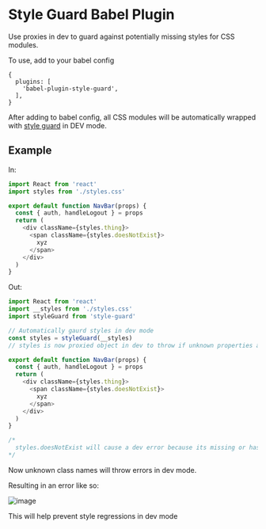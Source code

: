 # Style Guard Babel Plugin

Use proxies in dev to guard against potentially missing styles for CSS modules.

To use, add to your babel config

```
{
  plugins: [
    'babel-plugin-style-guard',
  ],
}
```

After adding to babel config, all CSS modules will be automatically wrapped with [style guard](https://www.npmjs.com/package/style-guard) in DEV mode.

## Example

In:

```js
import React from 'react'
import styles from './styles.css'

export default function NavBar(props) {
  const { auth, handleLogout } = props
  return (
    <div className={styles.thing}>
      <span className={styles.doesNotExist}>
        xyz
      </span>
    </div>
  )
}
```

Out:

```js
import React from 'react'
import __styles from './styles.css'
import styleGuard from 'style-guard'

// Automatically gaurd styles in dev mode
const styles = styleGuard(__styles)
// styles is now proxied object in dev to throw if unknown properties are called

export default function NavBar(props) {
  const { auth, handleLogout } = props
  return (
    <div className={styles.thing}>
      <span className={styles.doesNotExist}>
        xyz
      </span>
    </div>
  )
}

/*
  styles.doesNotExist will cause a dev error because its missing or has been removed!
*/
```

Now unknown class names will throw errors in dev mode.

Resulting in an error like so:

![image](https://user-images.githubusercontent.com/532272/103469934-54af5100-4d20-11eb-99d8-144a1065cf14.png)

This will help prevent style regressions in dev mode

